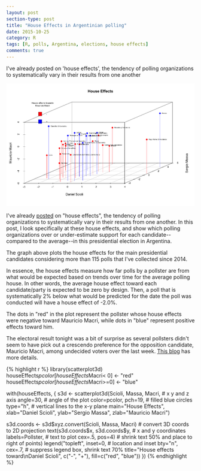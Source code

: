 ```yaml
---
layout: post
section-type: post
title: "House Effects in Argentinian polling"
date: 2015-10-25
category: R
tags: [R, polls, Argentina, elections, house effects]
comments: true
---
```


I've already posted on 'house effects', the tendency of polling organizations to systematically vary in their results from one another

<!--more-->


![House Effects](/img/2015/3d-house-effects_argentine.png)


I've already [posted](http://danielmarcelino.com/r/08-2015/Argentine-general-election-2015/) on "house effects", the tendency of polling organizations to systematically vary in their results from one another. In this post, I look specifically at these house effects, and show which polling organizations over or under-estimate support for each candidate--compared to the average--in this presidential election in Argentina.

The graph above plots the house effects for the main presidential candidates considering more than 115 polls that I've collected since 2014.

In essence, the house effects measure how far polls by a pollster are from what would be expected based on trends over time for the average polling house. In other words, the average house effect toward each candidate/party is expected to be zero by design. Then, a poll that is systematically 2% below what would be predicted for the date the poll was conducted will have a house effect of -2.0%.

The dots in "red" in the plot represent the pollster whose house effects were negative toward Mauricio Macri, while dots in "blue" represent positive effects toward him. 

The electoral result tonight was a bit of surprise as several pollsters didn't seem to have pick out a crescendo preference for the opposition candidate, Mauricio Macri, among undecided voters over the last week. [This blog](http://us3.campaign-archive1.com/?u=6b1e9fcb4df3eaee1cd635f50&id=0e702eecac&e=c2780c4e4b) has more details. 


{% highlight r %}
library(scatterplot3d)
houseEffects$pcolor[houseEffects$Macri< 0] <- "red"
houseEffects$pcolor[houseEffects$Macri>=0] <- "blue"

with(houseEffects, {
  s3d <- scatterplot3d(Scioli, Massa, Macri, # x y and z axis
                       angle=30, # angle of the plot 
                       color=pcolor, pch=19, # filled blue circles
                       type="h", # vertical lines to the x-y plane
                       main="House Effects",
                       xlab="Daniel Scioli",
                       ylab="Sergio Massa",
                       zlab="Mauricio Macri")

  s3d.coords <- s3d$xyz.convert(Scioli, Massa, Macri) # convert 3D coords to 2D projection
  text(s3d.coords$x, s3d.coords$y,  # x and y coordinates
       labels=Pollster,  # text to plot
       cex=.5, pos=4) # shrink text 50% and place to right of points)
  legend("topleft", inset=0, # location and inset
         bty="n", cex=.7,  # suppress legend box, shrink text 70%
         title="House effects toward\nDaniel Scioli",
         c("-", "+"), fill=c("red", "blue"))
})
{% endhighlight %}


